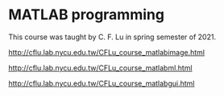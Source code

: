 # MATLAB programming
This course was taught by C. F. Lu in spring semester of 2021. 

http://cflu.lab.nycu.edu.tw/CFLu_course_matlabimage.html

http://cflu.lab.nycu.edu.tw/CFLu_course_matlabml.html

http://cflu.lab.nycu.edu.tw/CFLu_course_matlabgui.html

